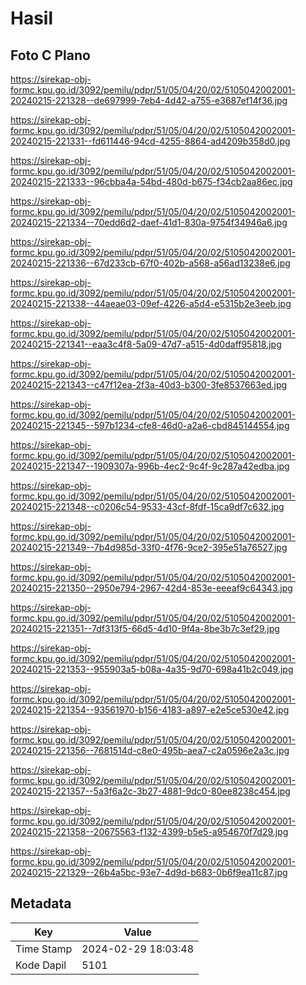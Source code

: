 # Hasil

## Foto C Plano

https://sirekap-obj-formc.kpu.go.id/3092/pemilu/pdpr/51/05/04/20/02/5105042002001-20240215-221328--de697999-7eb4-4d42-a755-e3687ef14f36.jpg

https://sirekap-obj-formc.kpu.go.id/3092/pemilu/pdpr/51/05/04/20/02/5105042002001-20240215-221331--fd611446-94cd-4255-8864-ad4209b358d0.jpg

https://sirekap-obj-formc.kpu.go.id/3092/pemilu/pdpr/51/05/04/20/02/5105042002001-20240215-221333--96cbba4a-54bd-480d-b675-f34cb2aa86ec.jpg

https://sirekap-obj-formc.kpu.go.id/3092/pemilu/pdpr/51/05/04/20/02/5105042002001-20240215-221334--70edd6d2-daef-41d1-830a-9754f34946a6.jpg

https://sirekap-obj-formc.kpu.go.id/3092/pemilu/pdpr/51/05/04/20/02/5105042002001-20240215-221336--67d233cb-67f0-402b-a568-a56ad13238e6.jpg

https://sirekap-obj-formc.kpu.go.id/3092/pemilu/pdpr/51/05/04/20/02/5105042002001-20240215-221338--44aeae03-09ef-4226-a5d4-e5315b2e3eeb.jpg

https://sirekap-obj-formc.kpu.go.id/3092/pemilu/pdpr/51/05/04/20/02/5105042002001-20240215-221341--eaa3c4f8-5a09-47d7-a515-4d0daff95818.jpg

https://sirekap-obj-formc.kpu.go.id/3092/pemilu/pdpr/51/05/04/20/02/5105042002001-20240215-221343--c47f12ea-2f3a-40d3-b300-3fe8537663ed.jpg

https://sirekap-obj-formc.kpu.go.id/3092/pemilu/pdpr/51/05/04/20/02/5105042002001-20240215-221345--597b1234-cfe8-46d0-a2a6-cbd845144554.jpg

https://sirekap-obj-formc.kpu.go.id/3092/pemilu/pdpr/51/05/04/20/02/5105042002001-20240215-221347--1909307a-996b-4ec2-9c4f-9c287a42edba.jpg

https://sirekap-obj-formc.kpu.go.id/3092/pemilu/pdpr/51/05/04/20/02/5105042002001-20240215-221348--c0206c54-9533-43cf-8fdf-15ca9df7c632.jpg

https://sirekap-obj-formc.kpu.go.id/3092/pemilu/pdpr/51/05/04/20/02/5105042002001-20240215-221349--7b4d985d-33f0-4f76-9ce2-395e51a76527.jpg

https://sirekap-obj-formc.kpu.go.id/3092/pemilu/pdpr/51/05/04/20/02/5105042002001-20240215-221350--2950e794-2967-42d4-853e-eeeaf9c64343.jpg

https://sirekap-obj-formc.kpu.go.id/3092/pemilu/pdpr/51/05/04/20/02/5105042002001-20240215-221351--7df313f5-66d5-4d10-9f4a-8be3b7c3ef29.jpg

https://sirekap-obj-formc.kpu.go.id/3092/pemilu/pdpr/51/05/04/20/02/5105042002001-20240215-221353--955903a5-b08a-4a35-9d70-698a41b2c049.jpg

https://sirekap-obj-formc.kpu.go.id/3092/pemilu/pdpr/51/05/04/20/02/5105042002001-20240215-221354--93561970-b156-4183-a897-e2e5ce530e42.jpg

https://sirekap-obj-formc.kpu.go.id/3092/pemilu/pdpr/51/05/04/20/02/5105042002001-20240215-221356--7681514d-c8e0-495b-aea7-c2a0596e2a3c.jpg

https://sirekap-obj-formc.kpu.go.id/3092/pemilu/pdpr/51/05/04/20/02/5105042002001-20240215-221357--5a3f6a2c-3b27-4881-9dc0-80ee8238c454.jpg

https://sirekap-obj-formc.kpu.go.id/3092/pemilu/pdpr/51/05/04/20/02/5105042002001-20240215-221358--20675563-f132-4399-b5e5-a954670f7d29.jpg

https://sirekap-obj-formc.kpu.go.id/3092/pemilu/pdpr/51/05/04/20/02/5105042002001-20240215-221329--26b4a5bc-93e7-4d9d-b683-0b6f9ea11c87.jpg


## Metadata

| Key        | Value               |
| ---------- | ------------------- |
| Time Stamp | 2024-02-29 18:03:48 |
| Kode Dapil | 5101                |



